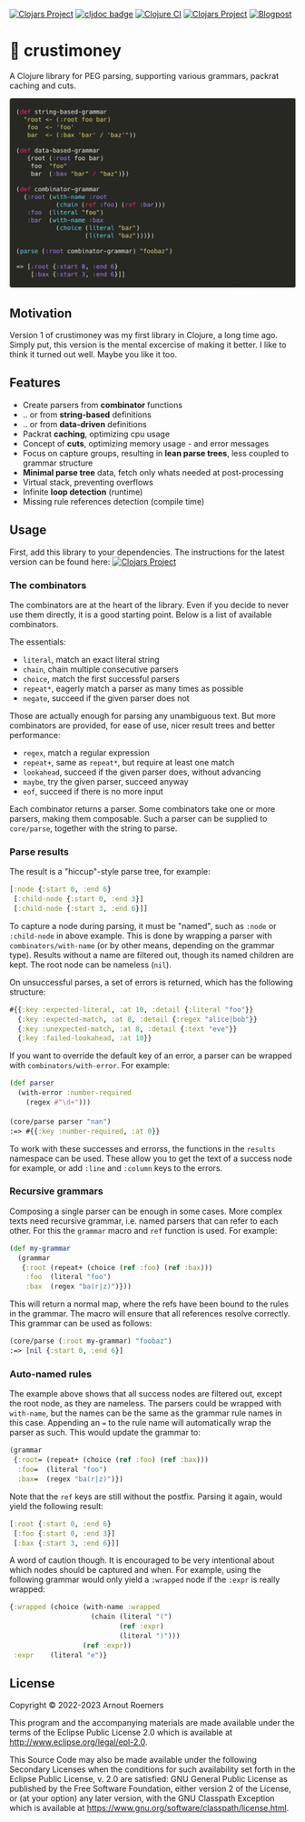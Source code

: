 [![Clojars Project](https://img.shields.io/clojars/v/functionalbytes/crustimoney.svg)](https://clojars.org/functionalbytes/crustimoney)
[![cljdoc badge](https://cljdoc.org/badge/functionalbytes/crustimoney)](https://cljdoc.org/d/functionalbytes/crustimoney/CURRENT)
[![Clojure CI](https://github.com/aroemers/crustimoney/workflows/Clojure%20CI/badge.svg?branch=master)](https://github.com/aroemers/crustimoney/actions?query=workflow%3A%22Clojure+CI%22)
[![Clojars Project](https://img.shields.io/clojars/dt/functionalbytes/crustimoney?color=blue)](https://clojars.org/functionalbytes/crustimoney)
[![Blogpost](https://img.shields.io/badge/blog-Crustimoney%202.0-blue)](https://functionalbytes.nl/clojure/crustimoney/2023/03/03/crustimoney20.html)

# 📙 crustimoney

A Clojure library for PEG parsing, supporting various grammars, packrat caching and cuts.

![Banner](banner.png)

## Motivation

Version 1 of crustimoney was my first library in Clojure, a long time ago.
Simply put, this version is the mental excercise of making it better.
I like to think it turned out well.
Maybe you like it too.

## Features

- Create parsers from **combinator** functions
- .. or from **string-based** definitions
- .. or from **data-driven** definitions
- Packrat **caching**, optimizing cpu usage
- Concept of **cuts**, optimizing memory usage - and error messages
- Focus on capture groups, resulting in **lean parse trees**, less coupled to grammar structure
- **Minimal parse tree** data, fetch only whats needed at post-processing
- Virtual stack, preventing overflows
- Infinite **loop detection** (runtime)
- Missing rule references detection (compile time)

## Usage

First, add this library to your dependencies.
The instructions for the latest version can be found here: [![Clojars Project](https://img.shields.io/clojars/v/functionalbytes/crustimoney.svg)](https://clojars.org/functionalbytes/crustimoney)

### The combinators

The combinators are at the heart of the library.
Even if you decide to never use them directly, it is a good starting point.
Below is a list of available combinators.

The essentials:

- `literal`, match an exact literal string
- `chain`, chain multiple consecutive parsers
- `choice`, match the first successful parsers
- `repeat*`, eagerly match a parser as many times as possible
- `negate`, succeed if the given parser does not

Those are actually enough for parsing any unambiguous text.
But more combinators are provided, for ease of use, nicer result trees and better performance:

- `regex`, match a regular expression
- `repeat+`, same as `repeat*`, but require at least one match
- `lookahead`, succeed if the given parser does, without advancing
- `maybe`, try the given parser, succeed anyway
- `eof`, succeed if there is no more input

Each combinator returns a parser.
Some combinators take one or more parsers, making them composable.
Such a parser can be supplied to `core/parse`, together with the string to parse.

### Parse results

The result is a "hiccup"-style parse tree, for example:

```clj
[:node {:start 0, :end 6}
 [:child-node {:start 0, :end 3}]
 [:child-node {:start 3, :end 6}]]
```

To capture a node during parsing, it must be "named", such as `:node` or `:child-node` in above example.
This is done by wrapping a parser with `combinators/with-name` (or by other means, depending on the grammar type).
Results without a name are filtered out, though its named children are kept.
The root node can be nameless (`nil`).

On unsuccessful parses, a set of errors is returned, which has the following structure:

```clj
#{{:key :expected-literal, :at 10, :detail {:literal "foo"}}
  {:key :expected-match, :at 8, :detail {:regex "alice|bob"}}
  {:key :unexpected-match, :at 8, :detail {:text "eve"}}
  {:key :failed-lookahead, :at 10}}
```

If you want to override the default key of an error, a parser can be wrapped with `combinators/with-error`.
For example:

```clj
(def parser
  (with-error :number-required
    (regex #"\d+")))

(core/parse parser "nan")
:=> #{{:key :number-required, :at 0}}
```

To work with these successes and errorss, the functions in the `results` namespace can be used.
These allow you to get the text of a success node for example, or add `:line` and `:column` keys to the errors.

### Recursive grammars

Composing a single parser can be enough in some cases.
More complex texts need recursive grammar, i.e. named parsers that can refer to each other.
For this the `grammar` macro and `ref` function is used.
For example:

```clj
(def my-grammar
  (grammar
   {:root (repeat+ (choice (ref :foo) (ref :bax)))
    :foo  (literal "foo")
    :bax  (regex "ba(r|z)")}))
```

This will return a normal map, where the refs have been bound to the rules in the grammar.
The macro will ensure that all references resolve correctly.
This grammar can be used as follows:

```clj
(core/parse (:root my-grammar) "foobaz")
:=> [nil {:start 0, :end 6}]
```

### Auto-named rules

The example above shows that all success nodes are filtered out, except the root node, as they are nameless.
The parsers could be wrapped with `with-name`, but the names can be the same as the grammar rule names in this case.
Appending an `=` to the rule name will automatically wrap the parser as such.
This would update the grammar to:

```clj
(grammar
 {:root= (repeat+ (choice (ref :foo) (ref :bax)))
  :foo=  (literal "foo")
  :bax=  (regex "ba(r|z)")})
```

Note that the `ref` keys are still without the postfix.
Parsing it again, would yield the following result:

```clj
[:root {:start 0, :end 6}
 [:foo {:start 0, :end 3}]
 [:bax {:start 3, :end 6}]]
```

A word of caution though.
It is encouraged to be very intentional about which nodes should be captured and when.
For example, using the following grammar would only yield a `:wrapped` node if the `:expr` is really wrapped:

```clj
{:wrapped (choice (with-name :wrapped
                    (chain (literal "(")
                           (ref :expr)
                           (literal ")")))
                  (ref :expr))
 :expr    (literal "e")}
```


## License

Copyright © 2022-2023 Arnout Roemers

This program and the accompanying materials are made available under the
terms of the Eclipse Public License 2.0 which is available at
http://www.eclipse.org/legal/epl-2.0.

This Source Code may also be made available under the following Secondary
Licenses when the conditions for such availability set forth in the Eclipse
Public License, v. 2.0 are satisfied: GNU General Public License as published by
the Free Software Foundation, either version 2 of the License, or (at your
option) any later version, with the GNU Classpath Exception which is available
at https://www.gnu.org/software/classpath/license.html.
